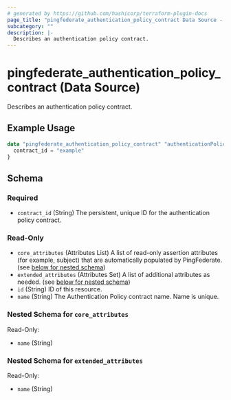 ```yaml
---
# generated by https://github.com/hashicorp/terraform-plugin-docs
page_title: "pingfederate_authentication_policy_contract Data Source - terraform-provider-pingfederate"
subcategory: ""
description: |-
  Describes an authentication policy contract.
---
```


# pingfederate_authentication_policy_contract (Data Source)

Describes an authentication policy contract.

## Example Usage

```terraform
data "pingfederate_authentication_policy_contract" "authenticationPolicyContractExample" {
  contract_id = "example"
}
```

<!-- schema generated by tfplugindocs -->
## Schema

### Required

- `contract_id` (String) The persistent, unique ID for the authentication policy contract.

### Read-Only

- `core_attributes` (Attributes List) A list of read-only assertion attributes (for example, subject) that are automatically populated by PingFederate. (see [below for nested schema](#nestedatt--core_attributes))
- `extended_attributes` (Attributes Set) A list of additional attributes as needed. (see [below for nested schema](#nestedatt--extended_attributes))
- `id` (String) ID of this resource.
- `name` (String) The Authentication Policy contract name. Name is unique.

<a id="nestedatt--core_attributes"></a>
### Nested Schema for `core_attributes`

Read-Only:

- `name` (String)


<a id="nestedatt--extended_attributes"></a>
### Nested Schema for `extended_attributes`

Read-Only:

- `name` (String)
